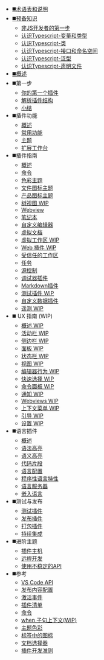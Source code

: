 * [◼️术语表和说明](/)
* [◼️预备知识](/)
    * [非JS开发者的第一步](/preknowledge/first-step.md)
    * [认识Typescript-变量和类型](/preknowledge/variable-and-type.md)
    * [认识Typescript-类](/preknowledge/class.md)
    * [认识Typescript-接口和命名空间](/preknowledge/interface-and-namespace.md)
    * [认识Typescript-泛型](/preknowledge/generics.md)
    * [认识Typescript-声明文件](/preknowledge/declaration-files.md)
* [◼️概述](/api/README)
* ◼️第一步
    * [你的第一个插件](/get-started/your-first-extension.md)
    * [解析插件结构](/get-started/extension-anatomy.md)
    * [小结](/get-started/wrapping-up.md)
* ◼️插件功能
    * [概述](/extension-capabilities/README.md)
    * [常用功能](/extension-capabilities/common-capabilities.md)
    * [主题](/extension-capabilities/theming.md)
    * [扩展工作台](/extension-capabilities/extending-workbench.md)
* ◼️插件指南
    * [概述](/extension-guides/README.md)
    * [命令](/extension-guides/command.md)
    * [色彩主题](/extension-guides/color-theme.md)
    * [文件图标主题](/extension-guides/file-icon-theme.md)
    * [产品图标主题](/extension-guides/product-icon-theme.md)
    * [树视图 WIP](/extension-guides/tree-view.md)
    * [Webview](/extension-guides/webview.md)
    * [笔记本](/extension-guides/notebook.md)
    * [自定义编辑器](/extension-guides/custom-editors.md)
    * [虚拟文档](/extension-guides/virtual-documents.md)
    * [虚拟工作区 WIP](/extension-guides/virtual-workspaces.md)
    * [Web 插件 WIP](/extension-guides/web-extensions.md)
    * [受信任的工作区](/extension-guides/virtual-documents.md)
    * [任务](/extension-guides/task-provider.md)
    * [源控制](/extension-guides/scm-provider.md)
    * [调试器插件](/extension-guides/debugger-extension.md)
    * [Markdown插件](/extension-guides/markdown-extension.md)
    * [测试插件 WIP](/extension-guides/testing.md)
    * [自定义数据插件](/extension-guides/custom-data-extension.md)
    * [遥测 WIP](/extension-guides/telemetry.md)
* ◼️ UX 指南 (WIP)
  * [概述 WIP]()
  * [活动栏 WIP]()
  * [侧边栏 WIP]()
  * [面板 WIP]()
  * [状态栏 WIP]()
  * [视图 WIP]()
  * [编辑器行为 WIP]()
  * [快速选择 WIP]()
  * [命令面板 WIP]()
  * [通知 WIP]()
  * [Webviews WIP]()
  * [上下文菜单 WIP]()
  * [引导 WIP]()
  * [设置 WIP]()
* ◼️语言插件
    * [概述](/language-extensions/)
    * [语法高亮](/language-extensions/syntax-highlight-guide.md)
    * [语义高亮](/language-extensions/semantic-highlight-guide.md)
    * [代码片段](/language-extensions/snippet-guide.md)
    * [语言配置](/language-extensions/language-configuration-guide.md)
    * [程序性语言特性](/language-extensions/programmatic-language-features.md)
    * [语言服务器](/language-extensions/language-server-extension-guide.md)
    * [嵌入语言](/language-extensions/embedded-languages.md)
* ◼️测试与发布
    * [测试插件](/working-with-extensions/testing-extension.md)
    * [发布插件](/working-with-extensions/publish-extension.md)
    * [打包插件](/working-with-extensions/bundling-extension.md)
    * [持续集成](/working-with-extensions/continuous-integration.md)
* ◼️进阶主题
    * [插件主机](/advanced-topics/extension-host.md)
    * [远程开发](/advanced-topics/remote-extensions.md)
    * [使用不稳定的API](/advanced-topics/using-proposed-api.md)
* ️️◼️参考
    * [VS Code API](/references/vscode-api.md)
    * [发布内容配置](/references/contribution-points.md)
    * [激活事件](/references/activation-events.md)
    * [插件清单](/references/extension-manifest.md)
    * [命令](/references/commands.md)
    * [when 子句上下文(WIP)](/references/when-clause-contexts.md)
    * [主题色彩](/references/theme-color.md)
    * [标签中的图标](/references/icons-in-labels.md)
    * [文档选择器](/references/document-selector.md)
    * [插件开发准则](/references/extension-guidelines.md)
<!-- * ◼️快速入门 -->
